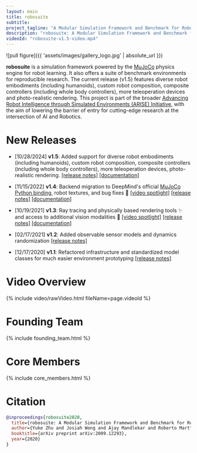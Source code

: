 ```yaml
---
layout: main
title: robosuite
subtitle: 
project_tagline: "A Modular Simulation Framework and Benchmark for Robot Learning"
description: "robosuite: A Modular Simulation Framework and Benchmark for Robot Learning"
videoId: "robosuite-v1.5-video.mp4"
---
```


![pull figure]({{ 'assets/images/gallery_logo.jpg' | absolute_url }})

**robosuite** is a simulation framework powered by the [MuJoCo](http://mujoco.org/) physics engine for robot learning. It also offers a suite of benchmark environments for reproducible research.
The current release (v1.5) features diverse robot embodiments (including humanoids), custom robot composition, composite controllers (including whole body controllers), more teleoperation devices and photo-realistic rendering. 
This project is part of the broader [Advancing Robot Intelligence through Simulated Environments (ARISE) Initiative](https://github.com/ARISE-Initiative), with the aim of lowering the barrier of entry for cutting-edge research at the intersection of AI and Robotics.

# New Releases

- [10/28/2024] **v1.5**: Added support for diverse robot embodiments (including humanoids), custom robot composition, composite controllers (including whole body controllers), more teleoperation devices, photo-realistic rendering. [[release notes]](https://github.com/ARISE-Initiative/robosuite/releases/tag/v1.5.0) [[documentation]](http://robosuite.ai/docs/overview.html)

- [11/15/2022] **v1.4**: Backend migration to DeepMind's official [MuJoCo Python binding](https://github.com/deepmind/mujoco), robot textures, and bug fixes :robot: [[video spotlight]](https://youtu.be/2IwDSbj9igQ) [[release notes]](https://github.com/ARISE-Initiative/robosuite/releases/tag/v1.4.0) [[documentation]](http://robosuite.ai/docs/v1.4/)

- [10/19/2021] **v1.3**: Ray tracing and physically based rendering tools :sparkles: and access to additional vision modalities 🎥 [[video spotlight]](https://www.youtube.com/watch?v=2xesly6JrQ8) [[release notes]](https://github.com/ARISE-Initiative/robosuite/releases/tag/v1.3) [[documentation]](http://robosuite.ai/docs/v1.3/)

- [02/17/2021] **v1.2**: Added observable sensor models and dynamics randomization [[release notes]](https://github.com/ARISE-Initiative/robosuite/releases/tag/v1.2)

- [12/17/2020] **v1.1**: Refactored infrastructure and standardized model classes for much easier environment prototyping [[release notes]](https://github.com/ARISE-Initiative/robosuite/releases/tag/v1.1)

# Video Overview

{% include video/rawVideo.html fileName=page.videoId %}

# Founding Team

{% include founding_team.html %}

# Core Members

{% include core_members.html %}

# Citation

```bibtex
@inproceedings{robosuite2020,
  title={robosuite: A Modular Simulation Framework and Benchmark for Robot Learning},
  author={Yuke Zhu and Josiah Wong and Ajay Mandlekar and Roberto Mart\'{i}n-Mart\'{i}n and Abhishek Joshi and Kevin Lin and Soroush Nasiriany and Yifeng Zhu},
  booktitle={arXiv preprint arXiv:2009.12293},
  year={2020}
}
```
